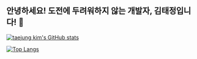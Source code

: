 
## 안녕하세요! 도전에 두려워하지 않는 개발자, 김태정입니다! 👋

[![taejung kim's GitHub stats](https://github-readme-stats.vercel.app/api?username=imtaejugkim)](https://github.com/imtaejugkim/github-readme-stats)

[![Top Langs](https://github-readme-stats.vercel.app/api/top-langs/?username=imtaejugkim&layout=compact)](https://github.com/imtaejugkim/github-readme-stats)


<!--
**imtaejugkim/imtaejugkim** is a ✨ _special_ ✨ repository because its `README.md` (this file) appears on your GitHub profile.

Here are some ideas to get you started:

- 🔭 I’m currently working on ...
- 🌱 I’m currently learning ...
- 👯 I’m looking to collaborate on ...
- 🤔 I’m looking for help with ...
- 💬 Ask me about ...
- 📫 How to reach me: ...
- 😄 Pronouns: ...
- ⚡ Fun fact: ...
-->
